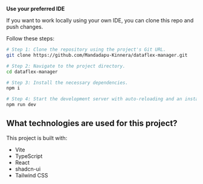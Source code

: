 
**Use your preferred IDE**

If you want to work locally using your own IDE, you can clone this repo and push changes. 


Follow these steps:

```sh
# Step 1: Clone the repository using the project's Git URL.
git clone https://github.com/Mandadapu-Kinnera/dataflex-manager.git

# Step 2: Navigate to the project directory.
cd dataflex-manager

# Step 3: Install the necessary dependencies.
npm i

# Step 4: Start the development server with auto-reloading and an instant preview.
npm run dev
```



## What technologies are used for this project?

This project is built with:

- Vite
- TypeScript
- React
- shadcn-ui
- Tailwind CSS



